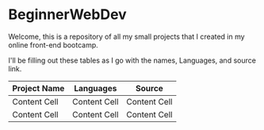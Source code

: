 # BeginnerWebDev

Welcome, this is a repository of all my small projects that I created in my online front-end bootcamp.

I'll be filling out these tables as I go with the names, Languages, and source link.


| Project Name  | Languages     | Source        | 
| ------------- | ------------- | ------------- |		
| Content Cell  | Content Cell  | Content Cell  |
| Content Cell  | Content Cell  | Content Cell  |
